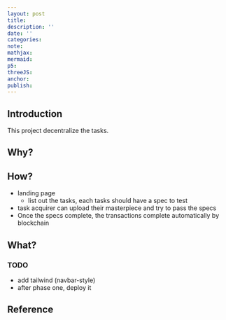 ```yaml
---
layout: post
title:
description: ''
date: ''
categories:
note:
mathjax:
mermaid:
p5:
threeJS:
anchor:
publish:
---
```


## Introduction

This project decentralize the tasks.

## Why?

## How?

* landing page
  * list out the tasks, each tasks should have a spec to test
* task acquirer can upload their masterpiece and try to pass the specs
* Once the specs complete, the transactions complete automatically by blockchain

## What?

### TODO

* add tailwind (navbar-style)
* after phase one, deploy it

## Reference
